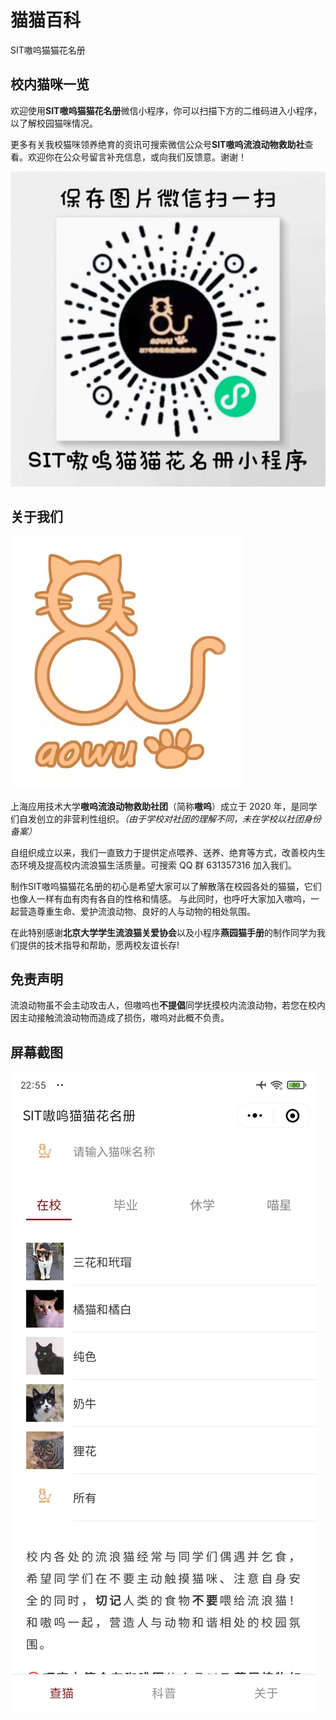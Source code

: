 # 猫猫百科

SIT嗷呜猫猫花名册

## 校内猫咪一览

欢迎使用**SIT嗷呜猫猫花名册**微信小程序，你可以扫描下方的二维码进入小程序，以了解校园猫咪情况。

更多有关我校猫咪领养绝育的资讯可搜索微信公众号**SIT嗷呜流浪动物救助社**查看。欢迎你在公众号留言补充信息，或向我们反馈意。谢谢！

![嗷呜-二维码](assets/aowu-qrcode.png)

## 关于我们

![嗷呜](assets/aowu-logo.png)

上海应用技术大学**嗷呜流浪动物救助社团**（简称**嗷呜**）成立于 2020 年，是同学们自发创立的非营利性组织。*（由于学校对社团的理解不同，未在学校以社团身份备案）*

自组织成立以来，我们一直致力于提供定点喂养、送养、绝育等方式，改善校内生态环境及提高校内流浪猫生活质量。可搜索 QQ 群 631357316 加入我们。

制作SIT嗷呜猫猫花名册的初心是希望大家可以了解散落在校园各处的猫猫，它们也像人一样有血有肉有各自的性格和情感。
与此同时，也呼吁大家加入嗷呜，一起营造尊重生命、爱护流浪动物、良好的人与动物的相处氛围。

在此特别感谢**北京大学学生流浪猫关爱协会**以及小程序**燕园猫手册**的制作同学为我们提供的技术指导和帮助，愿两校友谊长存!

## 免责声明

流浪动物虽不会主动攻击人，但嗷呜也**不提倡**同学抚摸校内流浪动物，若您在校内因主动接触流浪动物而造成了损伤，嗷呜对此概不负责。


## 屏幕截图

![嗷呜小程序-截图](assets/aowu-screenshot.png)
